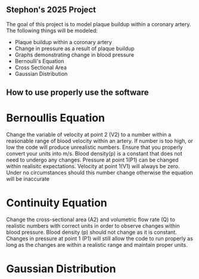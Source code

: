## Stephon's 2025 Project
The goal of this project is to model plaque buildup within a coronary artery. The following things will be modeled:
- Plaque buildup within a coronary artery
- Change in pressure as a result of plaque buildup
- Graphs demonstrating change in blood pressure
- Bernoulli's Equation
- Cross Sectional Area
- Gaussian Distribution


## How to use properly use the software
# Bernoullis Equation
Change the variable of velocity at point 2 (V2) to a number within a reasonable range of blood velocity within an artery. If number is too high, or low the code will produce unrealistic numbers. Ensure that you properly convert your units into m/s. Blood density(p) is a constant that does not need to undergo any changes. Pressure at point 1(P1) can be changed within realisitc expectations. Velocity at point 1(V1) will always be zero. Under no circumstances should this number change otherwise the equation will be inaccurate 

# Continuity Equation
Change the cross-sectional area (A2) and volumetric flow rate (Q) to realistic numbers with correct units in order to observe changes within blood pressure. Blood density (p) should not change as it is constant. Changes in pressure at point 1 (P1) will still allow the code to run properly as long as the changes are within a realistic range and maintain proper units.

# Gaussian Distribution
